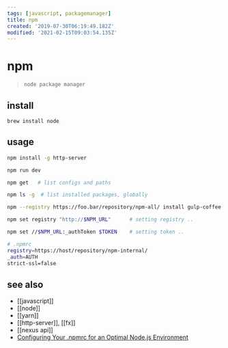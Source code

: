```yaml
---
tags: [javascript, packagemanager]
title: npm
created: '2019-07-30T06:19:49.182Z'
modified: '2021-02-15T09:03:54.135Z'
---
```


# npm

> `node package manager`

## install
`brew install node`

## usage
```sh
npm install -g http-server

npm run dev

npm get   # list configs and paths

npm ls -g  # list installed packages, globally

npm --registry https://foo.bar/repository/npm-all/ install gulp-coffee

npm set registry "http://$NPM_URL"      # setting registry ..

npm set //$NPM_URL:_authToken $TOKEN    # setting token ..
```
```sh
# .npmrc
registry=https://host/repository/npm-internal/
_auth=AUTH
strict-ssl=false
```

## see also
- [[javascript]]
- [[node]]
- [[yarn]]
- [[http-server]], [[fx]]
- [[nexus api]]
- [Configuring Your .npmrc for an Optimal Node.js Environment](https://nodesource.com/blog/configuring-your-npmrc-for-an-optimal-node-js-environment)


